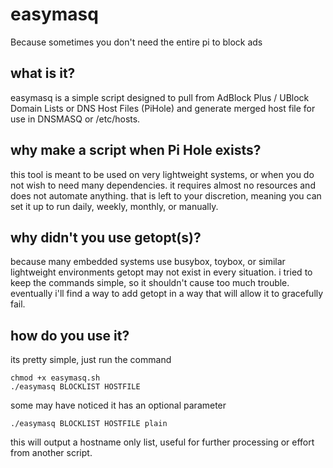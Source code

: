 # easymasq
Because sometimes you don't need the entire pi to block ads

## what is it?
easymasq is a simple script designed to pull from AdBlock Plus / UBlock Domain Lists or DNS Host Files (PiHole) and generate merged host file for use in DNSMASQ or /etc/hosts.

## why make a script when Pi Hole exists?
this tool is meant to be used on very lightweight systems, or when you do not wish to need many dependencies. it requires almost no resources and does not automate anything. that is left to your discretion, meaning you can set it up to run daily, weekly, monthly, or manually. 

## why didn't you use getopt(s)?
because many embedded systems use busybox, toybox, or similar lightweight environments getopt may not exist in every situation. i tried to keep the commands simple, so it shouldn't cause too much trouble. eventually i'll find a way to add getopt in a way that will allow it to gracefully fail.

## how do you use it?
its pretty simple, just run the command 
```
chmod +x easymasq.sh
./easymasq BLOCKLIST HOSTFILE
```
some may have noticed it has an optional parameter
```
./easymasq BLOCKLIST HOSTFILE plain
```
this will output a hostname only list, useful for further processing or effort from another script.

